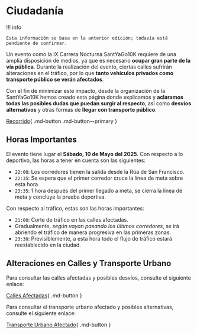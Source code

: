 # Ciudadanía

!!! info

    Esta información se basa en la anterior edición; todavía está pendiente de confirmar.

Un evento como la IX Carrera Nocturna SantYaGo10K requiere de una amplia disposición de medios, ya que es necesario
**ocupar gran parte de la vía pública**. Durante la realización del evento, ciertas calles sufrirán alteraciones en el
tráfico, por lo que **tanto vehículos privados como transporte público se verán afectados**.

Con el fin de minimizar este impacto, desde la organización de la SantYaGo10K hemos creado esta página donde explicamos
y **aclaramos todas las posibles dudas que puedan surgir al respecto**, así como **desvíos alternativos** y otras formas
de **llegar con transporte público**.

[Recorrido](https://2025.santyago10k.run/es/durante/recorrido){ .md-button .md-button--primary }

## Horas Importantes

El evento tiene lugar el **Sábado, 10 de Mayo del 2025**. Con respecto a lo deportivo, las horas a tener en cuenta
son las siguientes:

- `22:00`: Los corredores tienen la salida desde la Rúa de San Francisco.
- `22:35`: Se espera que el primer corredor cruce la línea de meta sobre esta hora.
- `23:35`: 1 hora después del primer llegado a meta, se cierra la línea de meta y concluye la prueba deportiva.

Con respecto al tráfico, estas son las horas importantes:

- `21:00`: Corte de tráfico en las calles afectadas.
- Gradualmente, _según vayan pasando los últimos corredores_, se irá abriendo el tráfico de manera progresiva en las
  primeras zonas.
- `23:30`: Previsiblemente, a esta hora todo el flujo de tráfico estará reestablecido en la ciudad.

## Alteraciones en Calles y Transporte Urbano

Para consultar las calles afectadas y posibles desvíos, consulte el siguiente enlace:

[Calles Afectadas](./trafico.md){ .md-button }

Para consultar el transporte urbano afectado y posibles alternativas, consulte el siguiente enlace:

[Transporte Urbano Afectado](./transporte.md){ .md-button }
